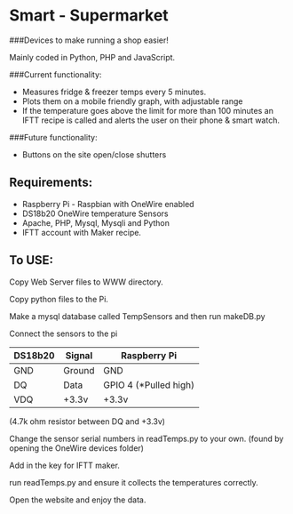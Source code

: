 # Smart - Supermarket

###Devices to make running a shop easier!

Mainly coded in Python, PHP and JavaScript.

###Current functionality:
- Measures fridge & freezer temps every 5 minutes.
- Plots them on a mobile friendly graph, with adjustable range
- If the temperature goes above the limit for more than 100 minutes an IFTT recipe is called and alerts the user on their phone & smart watch.



###Future functionality:
- Buttons on the site open/close shutters



## Requirements:
- Raspberry Pi - Raspbian with OneWire enabled
- DS18b20 OneWire temperature Sensors
- Apache, PHP, Mysql, Mysqli and Python
- IFTT account with Maker recipe.



## To USE:
Copy Web Server files to WWW directory.

Copy python files to the Pi.

Make a mysql database called TempSensors and then run makeDB.py

Connect the sensors to the pi
 




| DS18b20 | Signal | Raspberry Pi          |
| ------- |--------| ----------------------|
| GND     | Ground | GND                   |
| DQ      | Data   | GPIO 4 (*Pulled high) |
| VDQ     | +3.3v  | +3.3v                 |

(4.7k ohm resistor between DQ and +3.3v)





Change the sensor serial numbers in readTemps.py to your own. (found by opening the OneWire devices folder)

Add in the key for IFTT maker.

run readTemps.py and ensure it collects the temperatures correctly.

Open the website and enjoy the data.
